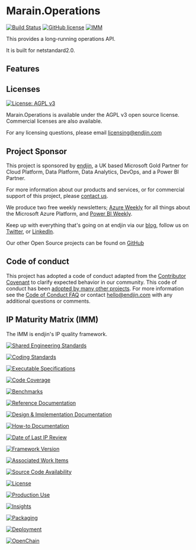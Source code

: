 # Marain.Operations
[![Build Status](https://dev.azure.com/endjin-labs/Marain.Operations/_apis/build/status/marain-dotnet.Marain.Operations?branchName=master)](https://dev.azure.com/endjin-labs/Marain.Operations/_build/latest?definitionId=4&branchName=master)
[![GitHub license](https://img.shields.io/badge/License-AGPL%20v3-blue.svg)](https://raw.githubusercontent.com/marain-dotnet/Marain.Operations/master/LICENSE)
[![IMM](https://imm.endjin.com/api/imm/github/marain-dotnet/Marain.Operations/total?cache=false)](https://imm.endjin.com/api/imm/github/marain-dotnet/Marain.Operations/total?cache=false)

This provides a long-running operations API.

It is built for netstandard2.0.

## Features

## Licenses

[![License: AGPL v3](https://img.shields.io/badge/License-AGPL%20v3-blue.svg)](https://opensource.org/licenses/AGPL-3.0)

Marain.Operations is available under the AGPL v3 open source license. Commercial licenses are also available.

For any licensing questions, please email [&#108;&#105;&#99;&#101;&#110;&#115;&#105;&#110;&#103;&#64;&#101;&#110;&#100;&#106;&#105;&#110;&#46;&#99;&#111;&#109;](&#109;&#97;&#105;&#108;&#116;&#111;&#58;&#108;&#105;&#99;&#101;&#110;&#115;&#105;&#110;&#103;&#64;&#101;&#110;&#100;&#106;&#105;&#110;&#46;&#99;&#111;&#109;)

## Project Sponsor

This project is sponsored by [endjin](https://endjin.com), a UK based Microsoft Gold Partner for Cloud Platform, Data Platform, Data Analytics, DevOps, and a Power BI Partner.

For more information about our products and services, or for commercial support of this project, please [contact us](https://endjin.com/contact-us). 

We produce two free weekly newsletters; [Azure Weekly](https://azureweekly.info) for all things about the Microsoft Azure Platform, and [Power BI Weekly](https://powerbiweekly.info).

Keep up with everything that's going on at endjin via our [blog](https://blogs.endjin.com/), follow us on [Twitter](https://twitter.com/endjin), or [LinkedIn](https://www.linkedin.com/company/1671851/).

Our other Open Source projects can be found on [GitHub](https://endjin.com/open-source)

## Code of conduct

This project has adopted a code of conduct adapted from the [Contributor Covenant](http://contributor-covenant.org/) to clarify expected behavior in our community. This code of conduct has been [adopted by many other projects](http://contributor-covenant.org/adopters/). For more information see the [Code of Conduct FAQ](https://opensource.microsoft.com/codeofconduct/faq/) or contact [&#104;&#101;&#108;&#108;&#111;&#064;&#101;&#110;&#100;&#106;&#105;&#110;&#046;&#099;&#111;&#109;](&#109;&#097;&#105;&#108;&#116;&#111;:&#104;&#101;&#108;&#108;&#111;&#064;&#101;&#110;&#100;&#106;&#105;&#110;&#046;&#099;&#111;&#109;) with any additional questions or comments.

## IP Maturity Matrix (IMM)

The IMM is endjin's IP quality framework.

[![Shared Engineering Standards](https://imm.endjin.com/api/imm/github/marain-dotnet/Marain.Operations/rule/74e29f9b-6dca-4161-8fdd-b468a1eb185d?nocache=true)](https://imm.endjin.com/api/imm/github/marain-dotnet/Marain.Operations/rule/74e29f9b-6dca-4161-8fdd-b468a1eb185d?cache=false)

[![Coding Standards](https://imm.endjin.com/api/imm/github/marain-dotnet/Marain.Operations/rule/f6f6490f-9493-4dc3-a674-15584fa951d8?cache=false)](https://imm.endjin.com/api/imm/github/marain-dotnet/Marain.Operations/rule/f6f6490f-9493-4dc3-a674-15584fa951d8?cache=false)

[![Executable Specifications](https://imm.endjin.com/api/imm/github/marain-dotnet/Marain.Operations/rule/bb49fb94-6ab5-40c3-a6da-dfd2e9bc4b00?cache=false)](https://imm.endjin.com/api/imm/github/marain-dotnet/Marain.Operations/rule/bb49fb94-6ab5-40c3-a6da-dfd2e9bc4b00?cache=false)

[![Code Coverage](https://imm.endjin.com/api/imm/github/marain-dotnet/Marain.Operations/rule/0449cadc-0078-4094-b019-520d75cc6cbb?cache=false)](https://imm.endjin.com/api/imm/github/marain-dotnet/Marain.Operations/rule/0449cadc-0078-4094-b019-520d75cc6cbb?cache=false)

[![Benchmarks](https://imm.endjin.com/api/imm/github/marain-dotnet/Marain.Operations/rule/64ed80dc-d354-45a9-9a56-c32437306afa?cache=false)](https://imm.endjin.com/api/imm/github/marain-dotnet/Marain.Operations/rule/64ed80dc-d354-45a9-9a56-c32437306afa?cache=false)

[![Reference Documentation](https://imm.endjin.com/api/imm/github/marain-dotnet/Marain.Operations/rule/2a7fc206-d578-41b0-85f6-a28b6b0fec5f?cache=false)](https://imm.endjin.com/api/imm/github/marain-dotnet/Marain.Operations/rule/2a7fc206-d578-41b0-85f6-a28b6b0fec5f?cache=false)

[![Design & Implementation Documentation](https://imm.endjin.com/api/imm/github/marain-dotnet/Marain.Operations/rule/f026d5a2-ce1a-4e04-af15-5a35792b164b?cache=false)](https://imm.endjin.com/api/imm/github/marain-dotnet/Marain.Operations/rule/f026d5a2-ce1a-4e04-af15-5a35792b164b?cache=false)

[![How-to Documentation](https://imm.endjin.com/api/imm/github/marain-dotnet/Marain.Operations/rule/145f2e3d-bb05-4ced-989b-7fb218fc6705?cache=false)](https://imm.endjin.com/api/imm/github/marain-dotnet/Marain.Operations/rule/145f2e3d-bb05-4ced-989b-7fb218fc6705?cache=false)

[![Date of Last IP Review](https://imm.endjin.com/api/imm/github/marain-dotnet/Marain.Operations/rule/da4ed776-0365-4d8a-a297-c4e91a14d646?cache=false)](https://imm.endjin.com/api/imm/github/marain-dotnet/Marain.Operations/rule/da4ed776-0365-4d8a-a297-c4e91a14d646?cache=false)

[![Framework Version](https://imm.endjin.com/api/imm/github/marain-dotnet/Marain.Operations/rule/6c0402b3-f0e3-4bd7-83fe-04bb6dca7924?cache=false)](https://imm.endjin.com/api/imm/github/marain-dotnet/Marain.Operations/rule/6c0402b3-f0e3-4bd7-83fe-04bb6dca7924?cache=false)

[![Associated Work Items](https://imm.endjin.com/api/imm/github/marain-dotnet/Marain.Operations/rule/79b8ff50-7378-4f29-b07c-bcd80746bfd4?cache=false)](https://imm.endjin.com/api/imm/github/marain-dotnet/Marain.Operations/rule/79b8ff50-7378-4f29-b07c-bcd80746bfd4?cache=false)

[![Source Code Availability](https://imm.endjin.com/api/imm/github/marain-dotnet/Marain.Operations/rule/30e1b40b-b27d-4631-b38d-3172426593ca?cache=false)](https://imm.endjin.com/api/imm/github/marain-dotnet/Marain.Operations/rule/30e1b40b-b27d-4631-b38d-3172426593ca?cache=false)

[![License](https://imm.endjin.com/api/imm/github/marain-dotnet/Marain.Operations/rule/d96b5bdc-62c7-47b6-bcc4-de31127c08b7?cache=false)](https://imm.endjin.com/api/imm/github/marain-dotnet/Marain.Operations/rule/d96b5bdc-62c7-47b6-bcc4-de31127c08b7?cache=false)

[![Production Use](https://imm.endjin.com/api/imm/github/marain-dotnet/Marain.Operations/rule/87ee2c3e-b17a-4939-b969-2c9c034d05d7?cache=false)](https://imm.endjin.com/api/imm/github/marain-dotnet/Marain.Operations/rule/87ee2c3e-b17a-4939-b969-2c9c034d05d7?cache=false)

[![Insights](https://imm.endjin.com/api/imm/github/marain-dotnet/Marain.Operations/rule/71a02488-2dc9-4d25-94fa-8c2346169f8b?cache=false)](https://imm.endjin.com/api/imm/github/marain-dotnet/Marain.Operations/rule/71a02488-2dc9-4d25-94fa-8c2346169f8b?cache=false)

[![Packaging](https://imm.endjin.com/api/imm/github/marain-dotnet/Marain.Operations/rule/547fd9f5-9caf-449f-82d9-4fba9e7ce13a?cache=false)](https://imm.endjin.com/api/imm/github/marain-dotnet/Marain.Operations/rule/547fd9f5-9caf-449f-82d9-4fba9e7ce13a?cache=false)

[![Deployment](https://imm.endjin.com/api/imm/github/marain-dotnet/Marain.Operations/rule/edea4593-d2dd-485b-bc1b-aaaf18f098f9?cache=false)](https://imm.endjin.com/api/imm/github/marain-dotnet/Marain.Operations/rule/edea4593-d2dd-485b-bc1b-aaaf18f098f9?cache=false)

[![OpenChain](https://imm.endjin.com/api/imm/github/endjin-test-org/Marain.Operations/rule/66efac1a-662c-40cf-b4ec-8b34c29e9fd7?cache=false)](https://imm.endjin.com/api/imm/github/endjin-test-org/Marain.Operations/rule/66efac1a-662c-40cf-b4ec-8b34c29e9fd7?cache=false)


